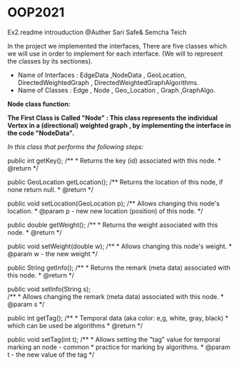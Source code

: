 # OOP2021

Ex2.readme introuduction @Auther Sari Safe& Semcha Teich 

In the project we implemented the interfaces, There are five classes which we will use in order to implement for each interface. 
   (We will to represent  the  classes by its sectiones).

* Name of Interfaces : EdgeData ,NodeData , GeoLocation, DirectedWeightedGraph , DirectedWeightedGraphAlgorithms.
* Name of Classes :    Edge , Node , Geo_Location , Graph ,GraphAlgo.

**Node class function:**

**The First Class is Called "Node" :
 This class represents the individual Vertex in a (directional) weighted graph , by implementing the interface in the code "NodeData".**

 *In this class that performs the following steps:*


public int getKey();
/**
	 * Returns the key (id) associated with this node.
	 * @return
	 */

public GeoLocation getLocation();
/** Returns the location of this node, if none return null.
	 * @return
	 */
	
public void setLocation(GeoLocation p); 
	 	/** Allows changing this node's location.
	 * @param p - new new location  (position) of this node.
	 */

public double getWeight();
		/**
	 * Returns the weight associated with this node.
	 * @return
	 */
	
public void setWeight(double w);
	/**
	 * Allows changing this node's weight.
	 * @param w - the new weight
	 */
	
public String getInfo();
		/**
	 * Returns the remark (meta data) associated with this node.
	 * @return
	 */
	
public void setInfo(String s);	
		/**
	 * Allows changing the remark (meta data) associated with this node.
	 * @param s
	 */


public int getTag();
	/**
	 * Temporal data (aka color: e,g, white, gray, black) 
	 * which can be used be algorithms 
	 * @return
	 */
	 
	
public void setTag(int t);
		/** 
	 * Allows setting the "tag" value for temporal marking an node - common
	 * practice for marking by algorithms.
	 * @param t - the new value of the tag
	 */
	 
